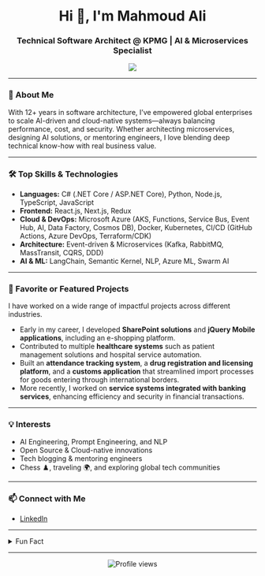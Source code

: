 <!-- MahMoud Ali | Technical Software Architect | AI & Microservices Specialist -->

<h1 align="center">Hi 👋, I'm Mahmoud Ali</h1>
<h3 align="center">Technical Software Architect @ KPMG | AI & Microservices Specialist</h3>

<p align="center">
  <a href="https://www.linkedin.com/in/mahmoud-ali-1b820a3b/">
    <img src="https://img.shields.io/badge/LinkedIn-0077B5?style=for-the-badge&logo=linkedin&logoColor=white"/>
  </a>
</p>

---

### 🚀 About Me

With 12+ years in software architecture, I’ve empowered global enterprises to scale AI-driven and cloud-native systems—always balancing performance, cost, and security. Whether architecting microservices, designing AI solutions, or mentoring engineers, I love blending deep technical know-how with real business value.

---

### 🛠️ Top Skills & Technologies

- **Languages:** C# (.NET Core / ASP.NET Core), Python, Node.js, TypeScript, JavaScript
- **Frontend:** React.js, Next.js, Redux
- **Cloud & DevOps:** Microsoft Azure (AKS, Functions, Service Bus, Event Hub, AI, Data Factory, Cosmos DB), Docker, Kubernetes, CI/CD (GitHub Actions, Azure DevOps, Terraform/CDK)
- **Architecture:** Event-driven & Microservices (Kafka, RabbitMQ, MassTransit, CQRS, DDD)
- **AI & ML:** LangChain, Semantic Kernel, NLP, Azure ML, Swarm AI

---

### 🌟 Favorite or Featured Projects

I have worked on a wide range of impactful projects across different industries.

- Early in my career, I developed **SharePoint solutions** and **jQuery Mobile applications**, including an e-shopping platform.
- Contributed to multiple **healthcare systems** such as patient management solutions and hospital service automation.
- Built an **attendance tracking system**, a **drug registration and licensing platform**, and a **customs application** that streamlined import processes for goods entering through international borders.
- More recently, I worked on **service systems integrated with banking services**, enhancing efficiency and security in financial transactions.

---

### 💡 Interests

- AI Engineering, Prompt Engineering, and NLP
- Open Source & Cloud-native innovations
- Tech blogging & mentoring engineers
- Chess ♟️, traveling 🌍, and exploring global tech communities

---

### 📫 Connect with Me

- [LinkedIn](https://www.linkedin.com/in/mahmoud-ali-1b820a3b/)

---

<details>
<summary>Fun Fact</summary>
With a passion for both engineering and business, I thrive at the intersection of cutting-edge AI frameworks and real-world impact—always mentoring, always learning!
</details>

---

<p align="center">
  <img src="https://komarev.com/ghpvc/?username=mahmoudAli-lab&style=flat-square" alt="Profile views" />
</p>
